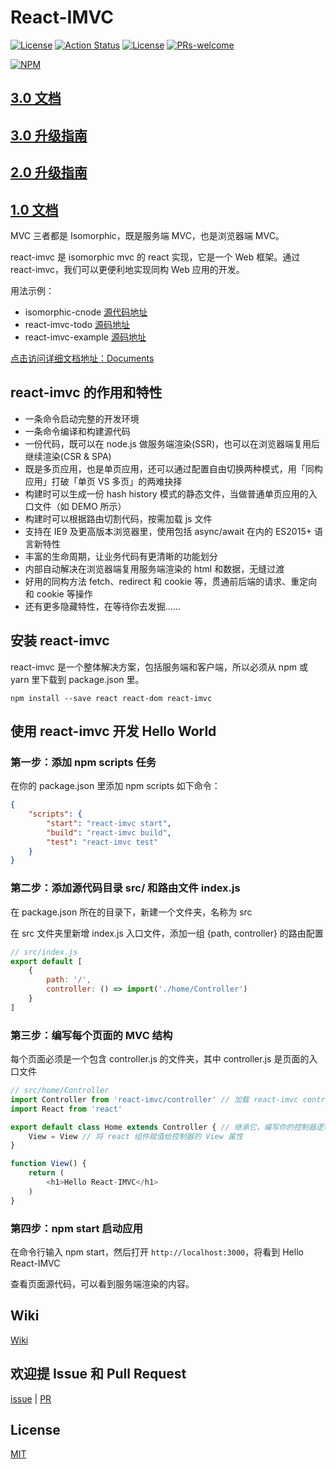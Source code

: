 # React-IMVC

[![License](https://img.shields.io/npm/v/react-imvc.svg)](https://www.npmjs.com/package/react-imvc)
[![Action Status](https://github.com/Front-End-Resort/react-imvc/workflows/IMVC/badge.svg)](https://github.com/Front-End-Resort/react-imvc/actions)
[![License](https://img.shields.io/badge/License-MIT-brightgreen.svg)](https://www.npmjs.com/package/react-imvc)
[![PRs-welcome](https://img.shields.io/badge/PRs-welcome-brightgreen.svg)](https://github.com/Front-End-Resort/react-imvc/pull/new/master)

[![NPM](https://nodei.co/npm/react-imvc.png?downloads=true)](https://nodei.co/npm/react-imvc/)

## [3.0 文档](./doc/README.md)

## [3.0 升级指南](./doc/MIGRATION_V3.md)

## [2.0 升级指南](./doc/MIGRATION_V2.md)

## [1.0 文档](./doc/README.OLD.md)

MVC 三者都是 Isomorphic，既是服务端 MVC，也是浏览器端 MVC。

react-imvc 是 isomorphic mvc 的 react 实现，它是一个 Web 框架。通过 react-imvc，我们可以更便利地实现同构 Web 应用的开发。

用法示例：

- isomorphic-cnode [源代码地址](https://github.com/Front-End-Resort/isomorphic-cnode)
- react-imvc-todo [源码地址](https://github.com/Front-End-Resort/react-imvc-todo)
- react-imvc-example [源码地址](https://github.com/Front-End-Resort/react-imvc-example)

[点击访问详细文档地址：Documents](./doc/index.md)

## react-imvc 的作用和特性

- 一条命令启动完整的开发环境
- 一条命令编译和构建源代码
- 一份代码，既可以在 node.js 做服务端渲染(SSR)，也可以在浏览器端复用后继续渲染(CSR & SPA)
- 既是多页应用，也是单页应用，还可以通过配置自由切换两种模式，用「同构应用」打破「单页 VS 多页」的两难抉择
- 构建时可以生成一份 hash history 模式的静态文件，当做普通单页应用的入口文件（如 DEMO 所示）
- 构建时可以根据路由切割代码，按需加载 js 文件
- 支持在 IE9 及更高版本浏览器里，使用包括 async/await 在内的 ES2015+ 语言新特性
- 丰富的生命周期，让业务代码有更清晰的功能划分
- 内部自动解决在浏览器端复用服务端渲染的 html 和数据，无缝过渡
- 好用的同构方法 fetch、redirect 和 cookie 等，贯通前后端的请求、重定向和 cookie 等操作
- 还有更多隐藏特性，在等待你去发掘……

## 安装 react-imvc

react-imvc 是一个整体解决方案，包括服务端和客户端，所以必须从 npm 或 yarn 里下载到 package.json 里。

```shell
npm install --save react react-dom react-imvc
```

## 使用 react-imvc 开发 Hello World

### 第一步：添加 npm scripts 任务

在你的 package.json 里添加 npm scripts 如下命令：

```json
{
    "scripts": {
        "start": "react-imvc start",
        "build": "react-imvc build",
        "test": "react-imvc test"
    }
}
```

### 第二步：添加源代码目录 src/ 和路由文件 index.js

在 package.json 所在的目录下，新建一个文件夹，名称为 src

在 src 文件夹里新增 index.js 入口文件，添加一组 {path, controller} 的路由配置

```javascript
// src/index.js
export default [
    {
        path: '/',
        controller: () => import('./home/Controller')
    }
]
```

### 第三步：编写每个页面的 MVC 结构

每个页面必须是一个包含 controller.js 的文件夹，其中 controller.js 是页面的入口文件

```javascript
// src/home/Controller
import Controller from 'react-imvc/controller' // 加载 react-imvc controller 控制器
import React from 'react'

export default class Home extends Controller { // 继承它，编写你的控制器逻辑
    View = View // 将 react 组件赋值给控制器的 View 属性
}

function View() {
    return (
        <h1>Hello React-IMVC</h1>
    )
}
```

### 第四步：npm start 启动应用

在命令行输入 npm start，然后打开 `http://localhost:3000`，将看到 Hello React-IMVC

查看页面源代码，可以看到服务端渲染的内容。

## Wiki

[Wiki](https://github.com/Front-End-Resort/react-imvc/wiki)

## 欢迎提 Issue 和 Pull Request

[issue](https://github.com/Front-End-Resort/react-imvc/issue) | [PR](https://github.com/Front-End-Resort/react-imvc/pulls)

## License

[MIT](https://github.com/Front-End-Resort/react-imvc/blob/master/LICENSE)
